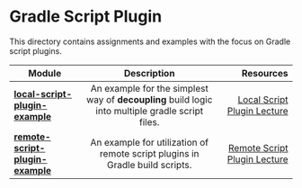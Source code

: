 # Gradle Script Plugin

This directory contains assignments and examples with the focus on Gradle script plugins.

|    Module     |  Description  |  Resources   |
| ------------- |:-------------:|-------------:|
| **[local-script-plugin-example](local-script-plugin-example)** | An example for the simplest way of **decoupling** build logic into multiple gradle script files. | [Local Script Plugin Lecture](https://www.udemy.com/course/gradle-development/learn/lecture/27236536#overview) |
| **[remote-script-plugin-example](remote-script-plugin-example)** | An example for utilization of remote script plugins in Gradle build scripts. | [Remote Script Plugin Lecture](https://www.udemy.com/course/gradle-development/learn/lecture/27236538) |